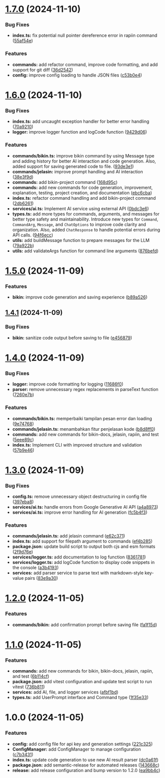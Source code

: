 # [1.7.0](https://github.com/lzif/malas/compare/v1.6.0...v1.7.0) (2024-11-10)


### Bug Fixes

* **index.ts:** fix potential null pointer dereference error in rapiin command ([55af54e](https://github.com/lzif/malas/commit/55af54e5cd888b533ac0109a680857e1079cf00c))


### Features

* **commands:** add refactor command, improve code formatting, and add support for git diff ([36d2542](https://github.com/lzif/malas/commit/36d25421ced4cf0b10ef24797d9af4d433d5a81b))
* **config:** improve config loading to handle JSON files ([c53b0e4](https://github.com/lzif/malas/commit/c53b0e4cbcde8675938ed11b4dd019fa7f90407f))

# [1.6.0](https://github.com/lzif/malas/compare/v1.5.0...v1.6.0) (2024-11-10)


### Bug Fixes

* **index.ts:** add uncaught exception handler for better error handling ([70a9210](https://github.com/lzif/malas/commit/70a9210116459e6539250d9e3e59c5d7dc54531e))
* **logger:** improve logger function and logCode function ([9429d06](https://github.com/lzif/malas/commit/9429d0687bac3243db92e8d730717ba8bf2b9e51))


### Features

* **commands/bikin.ts:** improve bikin command by using Message type and adding history for better AI interaction and code generation.  Also, added support for saving generated code to file. ([93de3e1](https://github.com/lzif/malas/commit/93de3e17e7fe3ea35249eb45a125bc7b62c66056))
* **commands/jelasin:** improve prompt handling and AI interaction ([38e3f9d](https://github.com/lzif/malas/commit/38e3f9dcca0d2c85dafe9a567282263e7b167720))
* **commands:** add bikin-project command ([168d95c](https://github.com/lzif/malas/commit/168d95cd16ef8b07a55bc267d0f49239d1c0181d))
* **commands:** add new commands for code generation, improvement, explanation, testing, project creation, and documentation ([ebc6cba](https://github.com/lzif/malas/commit/ebc6cba81c4d465ab45357ae52846dfbf928a264))
* **index.ts:** refactor command handling and add bikin-project command ([2db6261](https://github.com/lzif/malas/commit/2db62611bd23a18f2650eba540a245c5c7f7080d))
* **services/ai.ts:** Implement AI service using external API ([0bdc3e6](https://github.com/lzif/malas/commit/0bdc3e67e2b38530b82cef5c86e9e1c2558df00c))
* **types.ts:** add more types for commands, arguments, and messages for better type safety and maintainability.  Introduce new types for `Command`, `CommandArg`, `Message`, and `ChatOptions` to improve code clarity and organization.  Also, added `ChatResponse` to handle potential errors during API calls. ([94f6ecc](https://github.com/lzif/malas/commit/94f6ecc5b60e7406061fa9a5c84ad9c0e7589088))
* **utils:** add buildMessage function to prepare messages for the LLM ([79a922b](https://github.com/lzif/malas/commit/79a922b368d35d12a99106f1f63673313634f1d4))
* **utils:** add validateArgs function for command line arguments ([876befd](https://github.com/lzif/malas/commit/876befd59def0baff81745aa2c4b89ce528c0232))

# [1.5.0](https://github.com/lzif/malas/compare/v1.4.1...v1.5.0) (2024-11-09)

### Features

- **bikin:** improve code generation and saving experience ([b89a526](https://github.com/lzif/malas/commit/b89a526d95a1d4fae85f1087ae28bb152b1f7de5))

## [1.4.1](https://github.com/lzif/malas/compare/v1.4.0...v1.4.1) (2024-11-09)

### Bug Fixes

- **bikin:** sanitize code output before saving to file ([e456879](https://github.com/lzif/malas/commit/e456879118991656f928587d8312f4322fee6ecd))

# [1.4.0](https://github.com/lzif/malas/compare/v1.3.0...v1.4.0) (2024-11-09)

### Bug Fixes

- **logger:** improve code formatting for logging ([11686f0](https://github.com/lzif/malas/commit/11686f03095c9c5e431b4d1dc4b8bd6b2c1ad662))
- **parser:** remove unnecessary regex replacements in parseText function ([7260e7b](https://github.com/lzif/malas/commit/7260e7b125626d1563f82a3be80673491fd98e1e))

### Features

- **commands/bikin.ts:** memperbaiki tampilan pesan error dan loading ([9e74768](https://github.com/lzif/malas/commit/9e74768048cfdf41d7be434e61b5b02ca2304c17))
- **commands/jelasin.ts:** menambahkan fitur penjelasan kode ([b8d8ff0](https://github.com/lzif/malas/commit/b8d8ff09d6c3d10503a0a572df94037b4baf3d6a))
- **commands:** add new commands for bikin-docs, jelasin, rapiin, and test ([5eee89c](https://github.com/lzif/malas/commit/5eee89c01ed8aa054fd9a70e4f809a681c8e3417))
- **index.ts:** Implement CLI with improved structure and validation ([57b9e46](https://github.com/lzif/malas/commit/57b9e46a64bae80d0bd093b1e8445cebfd76419a))

# [1.3.0](https://github.com/lzif/malas/compare/v1.2.0...v1.3.0) (2024-11-09)

### Bug Fixes

- **config.ts:** remove unnecessary object destructuring in config file ([397eba8](https://github.com/lzif/malas/commit/397eba876da671cd570854c6520625638e0bb2a3))
- **services/ai.ts:** handle errors from Google Generative AI API ([a4a8973](https://github.com/lzif/malas/commit/a4a89732443192aab5168cc5e0c5f65698950d40))
- **services/ai.ts:** improve error handling for AI generation ([fc5b4f3](https://github.com/lzif/malas/commit/fc5b4f30d1985e9c62f2bc04f3e69dd12af9b649))

### Features

- **commands/jelasin.ts:** add jelasin command ([e62c371](https://github.com/lzif/malas/commit/e62c3714dd024c7af8b8ff20016f1352cec3eada))
- **index.ts:** add support for filepath argument to commands ([ef4b285](https://github.com/lzif/malas/commit/ef4b285e6f6c191c531c5d39fc4ab2af032b266a))
- **package.json:** update build script to output both cjs and esm formats ([2f9d76e](https://github.com/lzif/malas/commit/2f9d76e30825566c762f162d295a6a108ee5dccc))
- **services/logger.ts:** add documentation to log function ([8361781](https://github.com/lzif/malas/commit/836178118b3b3d6c9b25d13e5872919abfcad8ad))
- **services/logger.ts:** add logCode function to display code snippets in the console ([a3b4193](https://github.com/lzif/malas/commit/a3b41935edec833081e91dc4456ad3b29c4df2bd))
- **services:** add parser service to parse text with markdown-style key-value pairs ([83e9a30](https://github.com/lzif/malas/commit/83e9a30255ba8a4399024282b3bf47b54c58746c))

# [1.2.0](https://github.com/lzif/malas/compare/v1.1.0...v1.2.0) (2024-11-05)

### Features

- **commands/bikin:** add confirmation prompt before saving file ([fa1f15d](https://github.com/lzif/malas/commit/fa1f15d826414aaba66f1fe019905650fabb3caf))

# [1.1.0](https://github.com/lzif/malas/compare/v1.0.0...v1.1.0) (2024-11-05)

### Features

- **commands:** add new commands for bikin, bikin-docs, jelasin, rapiin, and test ([6b114cf](https://github.com/lzif/malas/commit/6b114cfcf6afe444f70e9b274d545999d4d0966f))
- **package.json:** add vitest configuration and update test script to run vitest ([736b811](https://github.com/lzif/malas/commit/736b811cc2adea6613fb08ec8de6610c1633094c))
- **services:** add AI, file, and logger services ([afbf1bd](https://github.com/lzif/malas/commit/afbf1bd3937868ea9127caba24fa7b7ea148ea9f))
- **types.ts:** add UserPrompt interface and Command type ([1f35e33](https://github.com/lzif/malas/commit/1f35e334ccef286c8e931e649387c955c6a44bc7))

# 1.0.0 (2024-11-05)

### Features

- **config:** add config file for api key and generation settings ([221c325](https://github.com/lzif/malas/commit/221c325a6a6608c7f4229dea40ab4c5bb14c761b))
- **ConfigManager:** add ConfigManager to manage configuration ([c7b3431](https://github.com/lzif/malas/commit/c7b3431846667b068f37f1110e7c4cfb022a4dfa))
- **index.ts:** update code generation to use new AI result parser ([dc0a61f](https://github.com/lzif/malas/commit/dc0a61f7af2aa4628e9e43c3729b74a79b62cff5))
- **package.json:** add semantic-release for automated releases ([143668c](https://github.com/lzif/malas/commit/143668c79a4e492a93649253b598b4ba613642f2))
- **release:** add release configuration and bump version to 1.2.0 ([ea9bb4c](https://github.com/lzif/malas/commit/ea9bb4c73d4828df50cab10a94efc9ea548398e6))
